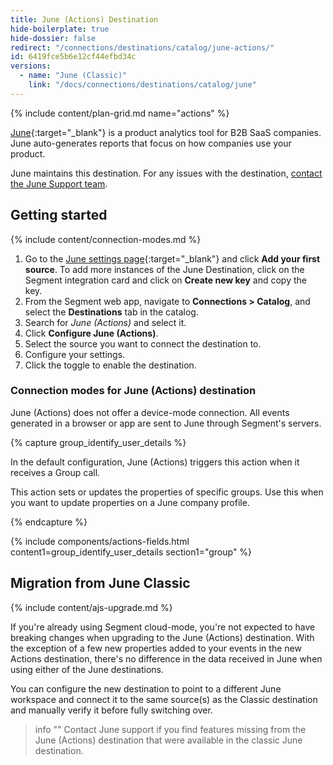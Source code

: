 ```yaml
---
title: June (Actions) Destination
hide-boilerplate: true
hide-dossier: false
redirect: "/connections/destinations/catalog/june-actions/"
id: 6419fce5b6e12cf44efbd34c
versions:
  - name: "June (Classic)"
    link: "/docs/connections/destinations/catalog/june"
---
```


{% include content/plan-grid.md name="actions" %}

[June](https://june.so/?utm_source=segmentio&utm_medium=docs&utm_campaign=partners){:target="\_blank"} is a product analytics tool for B2B SaaS companies. June auto-generates reports that focus on how companies use your product.

June maintains this destination. For any issues with the destination, [contact the June Support team](mailto:ferruccio@june.so).

## Getting started

{% include content/connection-modes.md %}

1. Go to the [June settings page](https://app.june.so/redirect-to-my-workspace/settings){:target="\_blank"} and click **Add your first source**. To add more instances of the June Destination, click on the Segment integration card and click on **Create new key** and copy the key.
2. From the Segment web app, navigate to **Connections > Catalog**, and select the **Destinations** tab in the catalog.
3. Search for _June (Actions)_ and select it.
4. Click **Configure June (Actions)**.
5. Select the source you want to connect the destination to.
6. Configure your settings.
7. Click the toggle to enable the destination.

### Connection modes for June (Actions) destination

June (Actions) does not offer a device-mode connection. All events generated in a browser or app are sent to June through Segment's servers.

{% capture group_identify_user_details %}

In the default configuration, June (Actions) triggers this action when it receives a Group call.

This action sets or updates the properties of specific groups. Use this when you want to update properties on a June company profile.

{% endcapture %}

{% include components/actions-fields.html content1=group_identify_user_details section1="group" %}

## Migration from June Classic

{% include content/ajs-upgrade.md %}

If you're already using Segment cloud-mode, you're not expected to have breaking changes when upgrading to the June (Actions) destination. With the exception of a few new properties added to your events in the new Actions destination, there's no difference in the data received in June when using either of the June destinations.

You can configure the new destination to point to a different June workspace and connect it to the same source(s) as the Classic destination and manually verify it before fully switching over.

> info ""
> Contact June support if you find features missing from the June (Actions) destination that were available in the classic June destination.
